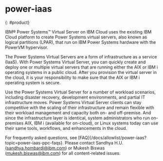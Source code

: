# power-iaas
{: #product}

IBM® Power Systems™ Virtual Server on IBM Cloud uses the existing IBM Cloud platform to create Power Systems virtual servers, also known as logical partitions (LPAR), that run on IBM Power Systems hardware with the PowerVM hypervisor.

The Power Systems Virtual Servers are a form of infrastructure as a service (IaaS). With Power Systems Virtual Server, you can quickly create and deploy one or multiple virtual servers that are running either the AIX or IBM i operating systems in a public cloud. After you provision the virtual server in the cloud, it is your responsibility to make sure that the AIX or IBM i operating system is secure.

Use the Power Systems Virtual Server for a number of workload scenarios, including disaster recovery, development environments, and partial IT infrastructure moves. Power Systems Virtual Server clients can stay competitive with the scaling of their infrastructure and remain flexible with their workload management and capacity both on- and off-premise. And since the infrastructure layer is identical, system administrators who run on-premises AIX, IBM i (available for on-cloud), or Linux systems today can use their same tools, workflows, and enhancements in the cloud.

For frequently asked questions, see [FAQ]{/docs/allowlist/power-iaas?topic=power-iaas-ppc-faqs}. Please contact Sandhya H.U. (sandhya.hombardi@ibm.com) or Mukesh Biswas (mukesh.biswas@ibm.com) for all content-related issues.